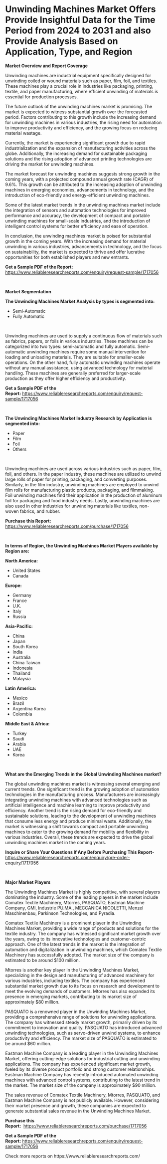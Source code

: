 <p><h1>Unwinding Machines Market Offers Provide Insightful Data for the Time Period from 2024 to 2031 and also Provide Analysis Based on Application, Type, and Region</h1></p><p><strong>Market Overview and Report Coverage</strong></p>
<p><p>Unwinding machines are industrial equipment specifically designed for unwinding coiled or wound materials such as paper, film, foil, and textiles. These machines play a crucial role in industries like packaging, printing, textile, and paper manufacturing, where efficient unwinding of materials is essential for production processes.</p><p>The future outlook of the unwinding machines market is promising. The market is expected to witness substantial growth over the forecasted period. Factors contributing to this growth include the increasing demand for unwinding machines in various industries, the rising need for automation to improve productivity and efficiency, and the growing focus on reducing material wastage.</p><p>Currently, the market is experiencing significant growth due to rapid industrialization and the expansion of manufacturing activities across the globe. Additionally, the increasing demand for sustainable packaging solutions and the rising adoption of advanced printing technologies are driving the market for unwinding machines.</p><p>The market forecast for unwinding machines suggests strong growth in the coming years, with a projected compound annual growth rate (CAGR) of 9.6%. This growth can be attributed to the increasing adoption of unwinding machines in emerging economies, advancements in technology, and the introduction of eco-friendly and energy-efficient unwinding machines.</p><p>Some of the latest market trends in the unwinding machines market include the integration of sensors and automation technologies for improved performance and accuracy, the development of compact and portable unwinding machines for small-scale industries, and the introduction of intelligent control systems for better efficiency and ease of operation.</p><p>In conclusion, the unwinding machines market is poised for substantial growth in the coming years. With the increasing demand for material unwinding in various industries, advancements in technology, and the focus on sustainability, the market is expected to thrive and offer lucrative opportunities for both established players and new entrants.</p></p>
<p><strong>Get a Sample PDF of the Report:</strong> <a href="https://www.reliableresearchreports.com/enquiry/request-sample/1717056">https://www.reliableresearchreports.com/enquiry/request-sample/1717056</a></p>
<p>&nbsp;</p>
<p><strong>Market Segmentation</strong></p>
<p><strong>The Unwinding Machines Market Analysis by types is segmented into:</strong></p>
<p><ul><li>Semi-Automatic</li><li>Fully Automatic</li></ul></p>
<p>&nbsp;</p>
<p><p>Unwinding machines are used to supply a continuous flow of materials such as fabrics, papers, or foils in various industries. These machines can be categorized into two types: semi-automatic and fully automatic. Semi-automatic unwinding machines require some manual intervention for loading and unloading materials. They are suitable for smaller-scale operations. On the other hand, fully automatic unwinding machines operate without any manual assistance, using advanced technology for material handling. These machines are generally preferred for larger-scale production as they offer higher efficiency and productivity.</p></p>
<p><strong>Get a Sample PDF of the Report:</strong>&nbsp;<a href="https://www.reliableresearchreports.com/enquiry/request-sample/1717056">https://www.reliableresearchreports.com/enquiry/request-sample/1717056</a></p>
<p>&nbsp;</p>
<p><strong>The Unwinding Machines Market Industry Research by Application is segmented into:</strong></p>
<p><ul><li>Paper</li><li>Film</li><li>Foil</li><li>Others</li></ul></p>
<p>&nbsp;</p>
<p><p>Unwinding machines are used across various industries such as paper, film, foil, and others. In the paper industry, these machines are utilized to unwind large rolls of paper for printing, packaging, and converting purposes. Similarly, in the film industry, unwinding machines are employed to unwind film rolls for manufacturing plastic products, packaging, and filmmaking. Foil unwinding machines find their application in the production of aluminum foil for packaging and food industry needs. Lastly, unwinding machines are also used in other industries for unwinding materials like textiles, non-woven fabrics, and rubber.</p></p>
<p><strong>Purchase this Report:</strong>&nbsp; <a href="https://www.reliableresearchreports.com/purchase/1717056">https://www.reliableresearchreports.com/purchase/1717056</a></p>
<p>&nbsp;</p>
<p><strong>In terms of Region, the Unwinding Machines Market Players available by Region are:</strong></p>
<p>
    <p> <strong> North America: </strong>
        <ul>
            <li>United States</li>
            <li>Canada</li>
        </ul>
        </p> 
    <p> <strong> Europe: </strong>
        <ul>
            <li>Germany</li>
            <li>France</li>
            <li>U.K.</li>
            <li>Italy</li>
            <li>Russia</li>
        </ul>
        </p> 
    <p> <strong> Asia-Pacific: </strong>
        <ul>
            <li>China</li>
            <li>Japan</li>
            <li>South Korea</li>
            <li>India</li>
            <li>Australia</li>
            <li>China Taiwan</li>
            <li>Indonesia</li>
            <li>Thailand</li>
            <li>Malaysia</li>
        </ul>
        </p> 
    <p> <strong> Latin America: </strong>
        <ul>
            <li>Mexico</li>
            <li>Brazil</li>
            <li>Argentina Korea</li>
            <li>Colombia</li>
        </ul>
        </p> 
    <p> <strong> Middle East & Africa: </strong>
        <ul>
            <li>Turkey</li>
            <li>Saudi</li>
            <li>Arabia</li>
            <li>UAE</li>
            <li>Korea</li>
        </ul>
    </p>
    </p>
<p>&nbsp;</p>
<p><strong>What are the Emerging Trends in the Global Unwinding Machines market?</strong></p>
<p><p>The global unwinding machines market is witnessing several emerging and current trends. One significant trend is the growing adoption of automation technologies in the manufacturing process. Manufacturers are increasingly integrating unwinding machines with advanced technologies such as artificial intelligence and machine learning to improve productivity and efficiency. Another trend is the rising demand for eco-friendly and sustainable solutions, leading to the development of unwinding machines that consume less energy and produce minimal waste. Additionally, the market is witnessing a shift towards compact and portable unwinding machines to cater to the growing demand for mobility and flexibility in various industries. Overall, these trends are expected to drive the global unwinding machines market in the coming years.</p></p>
<p><strong>Inquire or Share Your Questions If Any Before Purchasing This Report</strong>- <a href="https://www.reliableresearchreports.com/enquiry/pre-order-enquiry/1717056">https://www.reliableresearchreports.com/enquiry/pre-order-enquiry/1717056</a></p>
<p>&nbsp;</p>
<p><strong>Major Market Players</strong></p>
<p><p>The Unwinding Machines Market is highly competitive, with several players dominating the industry. Some of the leading players in the market include Comatex Textile Machinery, Mtorres, PASQUATO, Eastman Machine Company, GMI, Industrie PU.MA., MECCANICA NICOLETTI, Menzel Maschinenbau, Parkinson Technologies, and Pyradia.</p><p>Comatex Textile Machinery is a prominent player in the Unwinding Machines Market, providing a wide range of products and solutions for the textile industry. The company has witnessed significant market growth over the years, owing to its innovative technologies and customer-centric approach. One of the latest trends in the market is the integration of automation and digitalization in unwinding machines, which Comatex Textile Machinery has successfully adopted. The market size of the company is estimated to be around $100 million.</p><p>Mtorres is another key player in the Unwinding Machines Market, specializing in the design and manufacturing of advanced machinery for various industries, including textiles. The company has experienced substantial market growth due to its focus on research and development to meet the evolving demands of customers. Mtorres has also expanded its presence in emerging markets, contributing to its market size of approximately $80 million.</p><p>PASQUATO is a renowned player in the Unwinding Machines Market, providing a comprehensive range of solutions for unwinding applications. The company has witnessed steady market growth, primarily driven by its commitment to innovation and quality. PASQUATO has introduced advanced unwinding technologies, such as servo-driven unwind systems, to enhance productivity and efficiency. The market size of PASQUATO is estimated to be around $60 million.</p><p>Eastman Machine Company is a leading player in the Unwinding Machines Market, offering cutting-edge solutions for industrial cutting and unwinding applications. The company has experienced significant market growth, fueled by its diverse product portfolio and strong customer relationships. Eastman Machine Company has recently introduced automated unwinding machines with advanced control systems, contributing to the latest trend in the market. The market size of the company is approximately $90 million.</p><p>The sales revenue of Comatex Textile Machinery, Mtorres, PASQUATO, and Eastman Machine Company is not publicly available. However, considering their market presence and growth, these companies are expected to generate substantial sales revenue in the Unwinding Machines Market.</p></p>
<p><strong>Purchase this Report:</strong>&nbsp;&nbsp;<a href="https://www.reliableresearchreports.com/purchase/1717056">https://www.reliableresearchreports.com/purchase/1717056</a></p>
<p></p>
<p><strong>Get a Sample PDF of the Report:</strong>&nbsp;<a href="https://www.reliableresearchreports.com/enquiry/request-sample/1717056">https://www.reliableresearchreports.com/enquiry/request-sample/1717056</a></p>
<p>Check more reports on https://www.reliableresearchreports.com/</p>